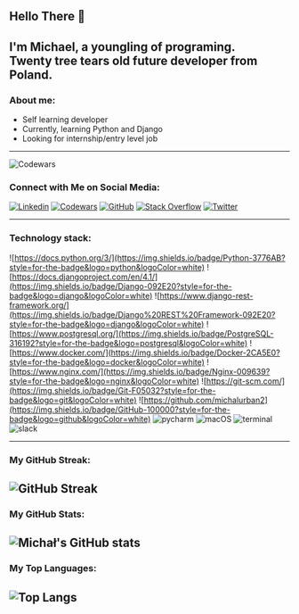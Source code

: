 ## Hello There 👋

I'm Michael, a youngling of programing. 
<br>
Twenty tree tears old future developer from Poland.
---
### About me: 
- Self learning developer
- Currently, learning Python and Django
- Looking for internship/entry level job
---

![Codewars](https://github.r2v.ch/codewars?user=Micha%C5%82%20Urban&name=true&top_languages=true&stroke=%23b362ff&theme=purple_dark)

### Connect with Me on Social Media:

[![Linkedin](https://img.shields.io/badge/LinkedIn-0077B5?style=for-the-badge&logo=linkedin&logoColor=white)](https://www.linkedin.com/in/micha%C5%82-urban-404686232/)
[![Codewars](https://img.shields.io/badge/Codewars-000000?style=for-the-badge&logo=codewars&logoColor=white)](https://www.codewars.com/users/Micha%C5%82%20Urban)
[![GitHub](https://img.shields.io/badge/GitHub-100000?style=for-the-badge&logo=github&logoColor=white)](https://github.com/michal_urban2)
[![Stack Overflow](https://img.shields.io/badge/Stack%20Overflow-FE7A16?style=for-the-badge&logo=stackoverflow&logoColor=white)](https://stackoverflow.com/users/twoje_id)
[![Twitter](https://img.shields.io/badge/Twitter-1DA1F2?style=for-the-badge&logo=twitter&logoColor=white)](https://twitter.com/michalurban2_)

---
### Technology stack:
![https://docs.python.org/3/](https://img.shields.io/badge/Python-3776AB?style=for-the-badge&logo=python&logoColor=white)
![https://docs.djangoproject.com/en/4.1/](https://img.shields.io/badge/Django-092E20?style=for-the-badge&logo=django&logoColor=white)
![https://www.django-rest-framework.org/](https://img.shields.io/badge/Django%20REST%20Framework-092E20?style=for-the-badge&logo=django&logoColor=white)
![https://www.postgresql.org/](https://img.shields.io/badge/PostgreSQL-316192?style=for-the-badge&logo=postgresql&logoColor=white)
![https://www.docker.com/](https://img.shields.io/badge/Docker-2CA5E0?style=for-the-badge&logo=docker&logoColor=white)
![https://www.nginx.com/](https://img.shields.io/badge/Nginx-009639?style=for-the-badge&logo=nginx&logoColor=white)
![https://git-scm.com/](https://img.shields.io/badge/Git-F05032?style=for-the-badge&logo=git&logoColor=white)
![https://github.com/michalurban2](https://img.shields.io/badge/GitHub-100000?style=for-the-badge&logo=github&logoColor=white)
![pycharm](https://img.shields.io/badge/pycharm-000000?style=for-the-badge&logo=pycharm&logoColor=white)
![macOS](https://img.shields.io/badge/macOS-000000?style=for-the-badge&logo=apple&logoColor=white)
![terminal](https://img.shields.io/badge/terminal-000000?style=for-the-badge&logo=terminal&logoColor=white)
![slack](https://img.shields.io/badge/slack-000000?style=for-the-badge&logo=slack&logoColor=white)


---
### My GitHub Streak:
![GitHub Streak](https://github-readme-streak-stats.herokuapp.com/?user=michalurban2&theme=radical)
---
### My GitHub Stats:
![Michał's GitHub stats](https://github-readme-stats.vercel.app/api?username=michalurban2&show_icons=true&theme=radical)
---
### My Top Languages:
![Top Langs](https://github-readme-stats.vercel.app/api/top-langs/?username=michalurban2&theme=radical)
---
